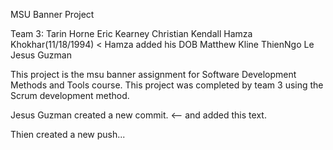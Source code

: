 MSU Banner Project

Team 3:
Tarin Horne
Eric Kearney
Christian Kendall
Hamza Khokhar(11/18/1994) < Hamza added his DOB
Matthew Kline
ThienNgo Le
Jesus Guzman

This project is the msu banner assignment for Software Development Methods and Tools course. This project was completed by team 3 using the Scrum development method. 

Jesus Guzman created a new commit. <-- and added this text.

Thien created a new push...

